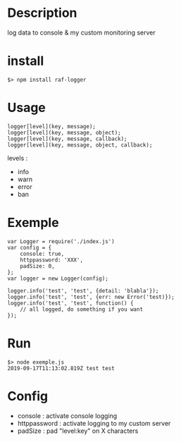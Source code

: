 # Description

log data to console & my custom monitoring server

# install

	$> npm install raf-logger

# Usage

    logger[level](key, message);
    logger[level](key, message, object);
    logger[level](key, message, callback);
    logger[level](key, message, object, callback);

levels :
* info
* warn
* error
* ban

# Exemple

    var Logger = require('./index.js')
    var config = {
        console: true,
        httppassword: 'XXX',
        padSize: 0,
    };
    var logger = new Logger(config);

    logger.info('test', 'test', {detail: 'blabla'});
    logger.info('test', 'test', {err: new Error('test)});
    logger.info('test', 'test', function() {
        // all logged, do something if you want
    });

# Run

    $> node exemple.js
    2019-09-17T11:13:02.819Z test test

# Config

* console : activate console logging
* httppassword : activate logging to my custom server
* padSize : pad "level:key" on X characters

